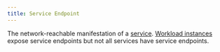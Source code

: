 ```yaml
---
title: Service Endpoint
---
```

The network-reachable manifestation of a [service](#service).
[Workload instances](#workload-instance) expose service endpoints but not all
services have service endpoints.
